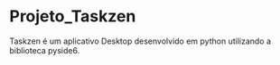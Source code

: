 # Projeto_Taskzen
 
Taskzen é um aplicativo Desktop desenvolvido em python utilizando a biblioteca pyside6.
